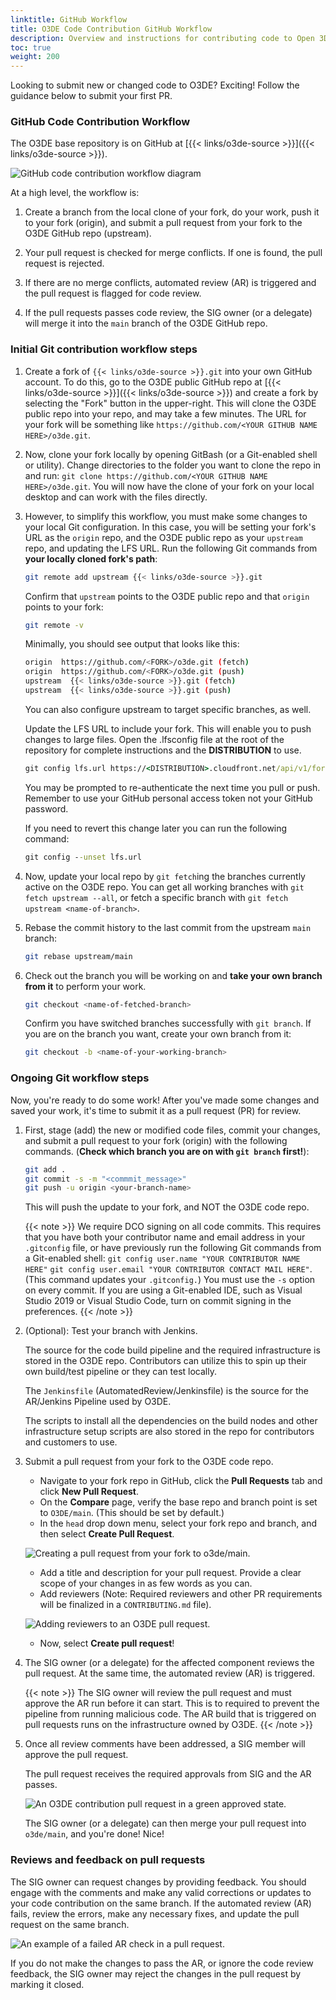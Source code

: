 ```yaml
---
linktitle: GitHub Workflow
title: O3DE Code Contribution GitHub Workflow
description: Overview and instructions for contributing code to Open 3D Engine (O3DE) through GitHub.
toc: true
weight: 200
---
```


Looking to submit new or changed code to O3DE? Exciting! Follow the guidance below to submit your first PR.

### GitHub Code Contribution Workflow

The O3DE base repository is on GitHub at [{{< links/o3de-source >}}]({{< links/o3de-source >}}).

![GitHub code contribution workflow diagram](/images/contributing/to-code/code-git-workflow.png)

At a high level, the workflow is:

1. Create a branch from the local clone of your fork, do your work, push it to your fork (origin), and submit a pull request from your fork to the O3DE GitHub repo (upstream).

2. Your pull request is checked for merge conflicts. If one is found, the pull request is rejected.

3. If there are no merge conflicts, automated review (AR) is triggered and the pull request is flagged for code review.

4. If the pull requests passes code review, the SIG owner (or a delegate) will merge it into the `main` branch of the O3DE GitHub repo.

### Initial Git contribution workflow steps

1. Create a fork of `{{< links/o3de-source >}}.git` into your own GitHub account. To do this, go to the O3DE public GitHub repo at [{{< links/o3de-source >}}]({{< links/o3de-source >}}) and create a fork by selecting the "Fork" button in the upper-right. This will clone the O3DE public repo into your repo, and may take a few minutes. The URL for your fork will be something like `https://github.com/<YOUR GITHUB NAME HERE>/o3de.git`.

1. Now, clone your fork locally by opening GitBash (or a Git-enabled shell or utility). Change directories to the folder you want to clone the repo in and run: `git clone https://github.com/<YOUR GITHUB NAME HERE>/o3de.git`. You will now have the clone of your fork on your local desktop and can work with the files directly.

1. However, to simplify this workflow, you must make some changes to your local Git configuration. In this case, you will be setting your fork's URL as the `origin` repo, and the O3DE public repo as your `upstream` repo, and updating the LFS URL. Run the following Git commands from **your locally cloned fork's path**:

    ```bash
    git remote add upstream {{< links/o3de-source >}}.git
    ```

    Confirm that `upstream` points to the O3DE public repo and that `origin` points to your fork:

    ```bash
    git remote -v
    ```

    Minimally, you should see output that looks like this:

    ```bash
    origin  https://github.com/<FORK>/o3de.git (fetch)
    origin  https://github.com/<FORK>/o3de.git (push)
    upstream  {{< links/o3de-source >}}.git (fetch)
    upstream  {{< links/o3de-source >}}.git (push)
    ```

    You can also configure upstream to target specific branches, as well.

    Update the LFS URL to include your fork.  This will enable you to push changes to large files.  Open the .lfsconfig file at the root of the repository for complete instructions and the **DISTRIBUTION** to use.

    ```cmd
    git config lfs.url https://<DISTRIBUTION>.cloudfront.net/api/v1/fork/<FORK> 
    ```

    You may be prompted to re-authenticate the next time you pull or push. Remember to use your GitHub personal access token not your GitHub password.

    If you need to revert this change later you can run the following command:

    ```cmd
    git config --unset lfs.url 
    ```

1. Now, update your local repo by `git fetch`ing the branches currently active on the O3DE repo. You can get all working branches with `git fetch upstream --all`, or fetch a specific branch with `git fetch upstream <name-of-branch>`.

1. Rebase the commit history to the last commit from the upstream `main` branch:

    ```bash
    git rebase upstream/main
    ```

1. Check out the branch you will be working on and **take your own branch from it** to perform your work.

    ```bash
    git checkout <name-of-fetched-branch>
    ```

    Confirm you have switched branches successfully with `git branch`. If you are on the branch you want, create your own branch from it:

    ```bash
    git checkout -b <name-of-your-working-branch>
    ```

### Ongoing Git workflow steps

Now, you're ready to do some work! After you've made some changes and saved your work, it's time to submit it as a pull request (PR) for review.

1. First, stage (add) the new or modified code files, commit your changes, and submit a pull request to your fork (origin) with the following commands. (**Check which branch you are on with `git branch` first!**):

    ```bash
    git add .
    git commit -s -m "<commmit_message>"
    git push -u origin <your-branch-name>
    ```

    This will push the update to your fork, and NOT the O3DE code repo.

    {{< note >}}
We require DCO signing on all code commits. This requires that you have both your contributor name and email address in your `.gitconfig` file, or have previously run the following Git commands from a Git-enabled shell: `git config user.name "YOUR CONTRIBUTOR NAME HERE"` `git config user.email "YOUR CONTRIBUTOR CONTACT MAIL HERE"`. (This command updates your `.gitconfig.`) You must use the `-s` option on every commit. If you are using a Git-enabled IDE, such as Visual Studio 2019 or Visual Studio Code, turn on commit signing in the preferences.
    {{< /note >}}

2. (Optional): Test your branch with Jenkins.

    <!-- Need specific locations here! -->
    The source for the code build pipeline and the required infrastructure is stored in the O3DE repo. Contributors can utilize this to spin up their own build/test pipeline or they can test locally.

    The `Jenkinsfile` (AutomatedReview/Jenkinsfile) is the source for the AR/Jenkins Pipeline used by O3DE.

    The scripts to install all the dependencies on the build nodes and other infrastructure setup scripts are also stored in the repo for contributors and customers to use.

3. Submit a pull request from your fork to the O3DE code repo.

    * Navigate to your fork repo in GitHub, click the **Pull Requests** tab and click **New Pull Request**.
    * On the **Compare** page, verify the base repo and branch point is set to `O3DE/main`. (This should be set by default.)
    * In the `head` drop down menu, select your fork repo and branch, and then select **Create Pull Request**.

    ![Creating a pull request from your fork to o3de/main.](/images/contributing/to-code/code-pr-from-fork.png)

    * Add a title and description for your pull request. Provide a clear scope of your changes in as few words as you can.
    * Add reviewers (Note: Required reviewers and other PR requirements will be finalized in a `CONTRIBUTING.md` file).

    ![Adding reviewers to an O3DE pull request.](/images/contributing/to-code/code-add-reviewers.png)

    * Now, select **Create pull request**!

4. The SIG owner (or a delegate) for the affected component reviews the pull request. At the same time, the automated review (AR) is triggered.

    {{< note >}}
The SIG owner will review the pull request and must approve the AR run before it can start. This is to required to prevent the pipeline from running malicious code. The AR build that is triggered on pull requests runs on the infrastructure owned by O3DE.
    {{< /note >}}

5. Once all review comments have been addressed, a SIG member will approve the pull request.

    The pull request receives the required approvals from SIG and the AR passes.

    ![An O3DE contribution pull request in a green approved state.](/images/contributing/to-code/code-pr-accepted.png)

    The SIG owner (or a delegate) can then merge your pull request into `o3de/main`, and you're done! Nice!

### Reviews and feedback on pull requests

The SIG owner can request changes by providing feedback. You should engage with the comments and make any valid corrections or updates to your code contribution on the same branch. If the automated review (AR) fails, review the errors, make any necessary fixes, and update the pull request on the same branch.

![An example of a failed AR check in a pull request.](/images/contributing/to-code/code-ar-failed.png)

If you do not make the changes to pass the AR, or ignore the code review feedback, the SIG owner may reject the changes in the pull request by marking it closed.
